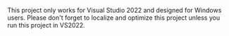 This project only works for Visual Studio 2022 and designed for Windows users.
Please don't forget to localize and optimize this project unless you run this project in VS2022.
